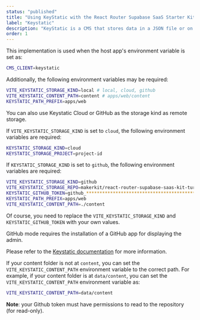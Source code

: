 ```yaml
---
status: "published"
title: "Using KeyStatic with the React Router Supabase SaaS Starter Kit"
label: "Keystatic"
description: "KeyStatic is a CMS that stores data in a JSON file or on your Github repository. It's the default CMS implementation in Makerkit."
order: 1
---
```


This implementation is used when the host app's environment variable is set as:

```bash
CMS_CLIENT=keystatic
```

Additionally, the following environment variables may be required:

```bash
VITE_KEYSTATIC_STORAGE_KIND=local # local, cloud, github
VITE_KEYSTATIC_CONTENT_PATH=content # apps/web/content
KEYSTATIC_PATH_PREFIX=apps/web
```

You can also use Keystatic Cloud or GitHub as the storage kind as remote storage.

If `VITE_KEYSTATIC_STORAGE_KIND` is set to `cloud`, the following environment variables are required:

```bash
KEYSTATIC_STORAGE_KIND=cloud
KEYSTATIC_STORAGE_PROJECT=project-id
```

If `KEYSTATIC_STORAGE_KIND` is set to `github`, the following environment variables are required:

```bash
VITE_KEYSTATIC_STORAGE_KIND=github
VITE_KEYSTATIC_STORAGE_REPO=makerkit/react-router-supabase-saas-kit-turbo-demo
KEYSTATIC_GITHUB_TOKEN=github_*****************************************************
KEYSTATIC_PATH_PREFIX=apps/web
VITE_KEYSTATIC_CONTENT_PATH=./content
```

Of course, you need to replace the `VITE_KEYSTATIC_STORAGE_KIND` and `KEYSTATIC_GITHUB_TOKEN` with your own values.

GitHub mode requires the installation of a GitHub app for displaying the admin.

Please refer to the [Keystatic documentation](https://keystatic.com/docs/github-model) for more information.

If your content folder is not at `content`, you can set the `VITE_KEYSTATIC_CONTENT_PATH` environment variable to the correct path. For example, if your content folder is at `data/content`, you can set the `VITE_KEYSTATIC_CONTENT_PATH` environment variable as:

```bash
VITE_KEYSTATIC_CONTENT_PATH=data/content
```

**Note**: your Github token must have permissions to read to the repository (for read-only).
